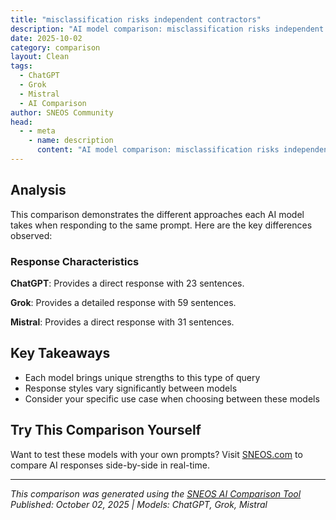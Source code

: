 ```yaml
---
title: "misclassification risks independent contractors"
description: "AI model comparison: misclassification risks independent contractors..."
date: 2025-10-02
category: comparison
layout: Clean
tags:
  - ChatGPT
  - Grok
  - Mistral
  - AI Comparison
author: SNEOS Community
head:
  - - meta
    - name: description
      content: "AI model comparison: misclassification risks independent contractors..."
---
```


<ChatComparison
  title="misclassification risks independent contractors"
  prompt="misclassification risks independent contractors"
  :responses='{
    "ChatGPT": "**Misclassification risks of independent contractors** refer to the potential legal, financial, and operational consequences that arise when a worker is incorrectly classified as an independent contractor instead of an employee. This misclassification can lead to violations of labor laws, tax regulations, and benefits requirements.\n\n### Key Misclassification Risks:\n\n1. **Legal Penalties and Lawsuits:**\n   - Government agencies (e.g., IRS, Department of Labor) may impose fines and penalties for failing to properly classify workers.\n   - Workers may sue for employee benefits, unpaid wages, overtime, and protections they were denied.\n\n2. **Tax Consequences:**\n   - Employers may be liable for unpaid payroll taxes including Social Security, Medicare, and unemployment taxes.\n   - Interest and penalties on back taxes may be assessed.\n\n3. **Benefits and Wage Claims:**\n   - Misclassified workers might claim entitlement to employee benefits such as health insurance, retirement plans, paid leave, and workers\u0027 compensation.\n   - Employers could face claims for unpaid minimum wage, overtime, and other wage violations.\n\n4. **Reputational Damage:**\n   - Negative publicity and loss of trust from clients, investors, and the public can result from misclassification issues.\n\n5. **Loss of Control and Flexibility:**\n   - Misclassification often results from over-controlling the contractor, which can legally indicate employee status.\n   - Constraints on how the contractor must work can be a red flag for misclassification.\n\n### How to Reduce Risks:\n\n- Clearly define and document the nature of the working relationship.\n- Ensure the worker meets IRS and labor law criteria for independent contractors, focusing on control, financial arrangements, and the relationship\u2019s nature.\n- Use written contracts specifying contractor status.\n- Regularly review and update worker classifications in compliance with relevant laws.\n\n---\n\nIf you\u2019d like, I can provide guidelines on how to properly classify workers or examples of criteria used to distinguish independent contractors from employees.",
    "Grok": "Misclassification risks associated with independent contractors refer to the potential legal, financial, and operational consequences of incorrectly categorizing a worker as an independent contractor when they should be classified as an employee under applicable labor laws. This issue is particularly significant in jurisdictions with strict labor regulations, such as the United States, where the distinction between employees and independent contractors is governed by federal and state laws like the Fair Labor Standards Act (FLSA) and state-specific tests (e.g., the ABC test in California under Assembly Bill 5).\n\nHere are the primary risks and implications of misclassifying independent contractors, along with some context on why this happens and how to mitigate the risks:\n\n---\n\n### **1. Legal and Regulatory Risks**\n- **Penalties and Fines**: Misclassification can result in significant penalties from government agencies like the Internal Revenue Service (IRS), Department of Labor (DOL), or state labor boards. These penalties may include back taxes, unpaid wages, and fines for non-compliance with wage and hour laws.\n- **Lawsuits**: Workers who believe they have been misclassified may file lawsuits to recover unpaid wages, overtime, benefits, or damages. These lawsuits can be costly and time-consuming, even if the employer wins.\n- **Back Pay and Benefits**: If a worker is reclassified as an employee, the employer may be required to pay retroactive wages, overtime, unemployment insurance, workers\u2019 compensation, and other benefits that should have been provided.\n- **Criminal Liability**: In extreme cases of willful misclassification, employers may face criminal charges for tax evasion or labor law violations.\n\n**Example**: In the U.S., the IRS uses a 20-factor test (or a simplified three-category test focusing on behavioral control, financial control, and relationship type) to determine worker status. Failing to meet these criteria for independent contractor status can trigger audits and penalties.\n\n---\n\n### **2. Financial Risks**\n- **Tax Liabilities**: Employers are not required to withhold income taxes or pay Social Security, Medicare, or unemployment taxes for independent contractors. If misclassified, the employer may owe back taxes, plus interest and penalties, to the IRS or state tax authorities.\n- **Increased Costs**: Reclassifying workers as employees often means providing benefits like health insurance, paid time off, and retirement plans, which significantly increase labor costs.\n- **Reputational Damage**: Publicized misclassification cases or lawsuits can harm a company\u2019s reputation, affecting its ability to attract talent or customers.\n\n---\n\n### **3. Operational Risks**\n- **Disrupted Workforce**: Reclassification may disrupt business operations, especially if a large portion of the workforce is affected. For example, gig economy companies like Uber and Lyft have faced operational challenges due to misclassification disputes.\n- **Employee Morale**: Misclassified workers who are reclassified as employees may feel resentment for not receiving benefits earlier, while other employees might question the fairness of past practices.\n- **Loss of Flexibility**: Businesses often hire independent contractors for flexibility in staffing and cost management. Reclassification as employees can reduce this flexibility, as it often comes with stricter scheduling, work rules, and termination processes.\n\n---\n\n### **4. Why Misclassification Happens**\nMisclassification often occurs due to misunderstandings or intentional efforts to reduce costs. Common reasons include:\n- **Ambiguity in Worker Status**: The line between employee and independent contractor can be unclear, especially for roles with mixed characteristics (e.g., some control over work but also significant autonomy).\n- **Cost Savings**: Classifying workers as independent contractors allows businesses to avoid payroll taxes, benefits, and other employee-related expenses.\n- **Lack of Compliance Knowledge**: Small businesses or startups may not fully understand the legal tests or criteria for classification (e.g., IRS guidelines or state-specific rules like California\u2019s ABC test).\n- **Industry Practices**: In some industries (e.g., gig economy, construction, or freelance services), treating workers as independent contractors is a common but often contested practice.\n\n**Example**: Under California\u2019s ABC test, a worker is considered an employee unless the employer can prove: (A) the worker is free from control and direction, (B) the work is outside the usual course of the employer\u2019s business, and (C) the worker is customarily engaged in an independent trade or business. Many gig economy companies have struggled to meet these criteria.\n\n---\n\n### **5. Mitigation Strategies**\nTo minimize misclassification risks, businesses can take the following steps:\n- **Understand Legal Criteria**: Familiarize yourself with federal and state laws regarding worker classification. For example, review the IRS guidelines and any state-specific tests like the ABC test.\n- **Conduct Regular Audits**: Periodically review worker classifications to ensure they meet legal standards. This is especially important if roles or responsibilities change over time.\n- **Use Written Agreements**: Draft clear independent contractor agreements that outline the scope of work, payment terms, and lack of control over how the work is performed. While agreements alone don\u2019t determine status, they can support a classification defense.\n- **Seek Legal Counsel**: Consult with labor law attorneys or HR professionals to ensure compliance with applicable laws, especially if operating in multiple states or countries.\n- **Provide Training**: Educate managers and HR staff on the differences between employees and independent contractors to prevent unintentional misclassification.\n- **Consider Reclassification**: If there\u2019s uncertainty about a worker\u2019s status, proactively reclassify them as an employee to avoid future liabilities. The IRS offers a Voluntary Classification Settlement Program (VCSP) for eligible employers to reclassify workers with reduced penalties.\n\n---\n\n### **6. Industry-Specific Concerns**\nCertain industries are more prone to misclassification risks due to the nature of their workforce:\n- **Gig Economy**: Companies like Uber, Lyft, and DoorDash face ongoing scrutiny over classifying workers as independent contractors rather than employees.\n- **Construction**: Workers in construction are often hired as subcontractors, but they may meet the criteria for employees if they work under close supervision or exclusively for one company.\n- **Creative and Freelance Work**: Graphic designers, writers, and other freelancers may be misclassified if they work on long-term projects with significant direction from the employer.\n\n---\n\n### **Conclusion**\nMisclassifying independent contractors poses significant legal, financial, and operational risks to businesses. While the allure of cost savings and flexibility can be tempting, the potential consequences of non-compliance often outweigh the benefits. To avoid these risks, businesses must stay informed about relevant laws, document worker relationships carefully, and seek professional guidance when necessary. Taking a proactive approach to classification can save organizations from costly penalties, lawsuits, and reputational harm in the long run.",
    "Mistral": "Misclassifying employees as independent contractors can pose significant risks for employers. Here are some of the key risks:\n\n1. **Tax Obligations**:\n   - **Employment Taxes**: Employers are required to withhold and pay employment taxes (Social Security, Medicare, and unemployment taxes) for employees. If workers are misclassified as independent contractors, the employer may be held liable for these taxes.\n   - **Penalties and Interest**: Failure to pay these taxes can result in substantial penalties and interest.\n\n2. **Wage and Hour Laws**:\n   - **Minimum Wage and Overtime**: Employees are entitled to minimum wage and overtime pay under the Fair Labor Standards Act (FLSA) and state laws. Independent contractors are not. Misclassification can lead to claims for unpaid wages and overtime.\n   - **Record-Keeping**: Employers must keep accurate records of hours worked and wages paid to employees, which is not required for independent contractors.\n\n3. **Employee Benefits**:\n   - **Health Insurance and Retirement Plans**: Employees may be entitled to benefits such as health insurance, retirement plans, and other fringe benefits. Misclassified workers may claim these benefits retroactively.\n   - **Workers\u0027 Compensation**: Employees are covered by workers\u0027 compensation insurance, which provides benefits for work-related injuries. Independent contractors are not covered, and misclassification can lead to liability for medical expenses and lost wages.\n\n4. **Unemployment Insurance**:\n   - **Unemployment Benefits**: Employees are eligible for unemployment benefits if they lose their jobs. Misclassified workers may file claims for unemployment benefits, which can result in additional costs for the employer.\n\n5. **Legal and Regulatory Compliance**:\n   - **Labor Laws**: Employers must comply with various labor laws, including anti-discrimination laws, family and medical leave laws, and workplace safety regulations. Misclassification can lead to violations of these laws.\n   - **Audits and Investigations**: Misclassification can trigger audits and investigations by federal and state agencies, such as the IRS, Department of Labor, and state labor departments.\n\n6. **Reputation and Litigation**:\n   - **Lawsuits**: Misclassified workers may file lawsuits seeking damages for unpaid wages, benefits, and other entitlements. These lawsuits can be costly and time-consuming.\n   - **Reputation**: Misclassification can damage an employer\u0027s reputation, affecting relationships with customers, partners, and the public.\n\n7. **Contractual Obligations**:\n   - **Contract Terms**: Independent contractors typically have more control over their work and are not subject to the same level of supervision as employees. Misclassification can lead to disputes over contract terms and conditions.\n\nTo mitigate these risks, employers should carefully evaluate the nature of their relationships with workers and ensure compliance with applicable laws and regulations. Consulting with legal and tax professionals can help employers navigate these complexities and avoid misclassification issues."
  }'
  published-date="01:52"
/>

## Analysis

This comparison demonstrates the different approaches each AI model takes when responding to the same prompt. Here are the key differences observed:

### Response Characteristics

**ChatGPT**: Provides a direct response with 23 sentences. 

**Grok**: Provides a detailed response with 59 sentences. 

**Mistral**: Provides a direct response with 31 sentences. 

## Key Takeaways

- Each model brings unique strengths to this type of query
- Response styles vary significantly between models
- Consider your specific use case when choosing between these models

## Try This Comparison Yourself

Want to test these models with your own prompts? Visit [SNEOS.com](https://sneos.com) to compare AI responses side-by-side in real-time.

---

*This comparison was generated using the [SNEOS AI Comparison Tool](https://sneos.com)*
*Published: October 02, 2025 | Models: ChatGPT, Grok, Mistral*
